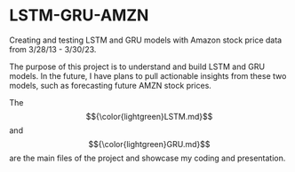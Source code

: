 # LSTM-GRU-AMZN
Creating and testing LSTM and GRU models with Amazon stock price data from 3/28/13 - 3/30/23. 

The purpose of this project is to understand and build LSTM and GRU models.
In the future, I have plans to pull actionable insights from these two models, such as forecasting future AMZN stock prices.

The $${\color{lightgreen}LSTM.md}$$	 and $${\color{lightgreen}GRU.md}$$	 are the main files of the project and showcase my coding and presentation.

